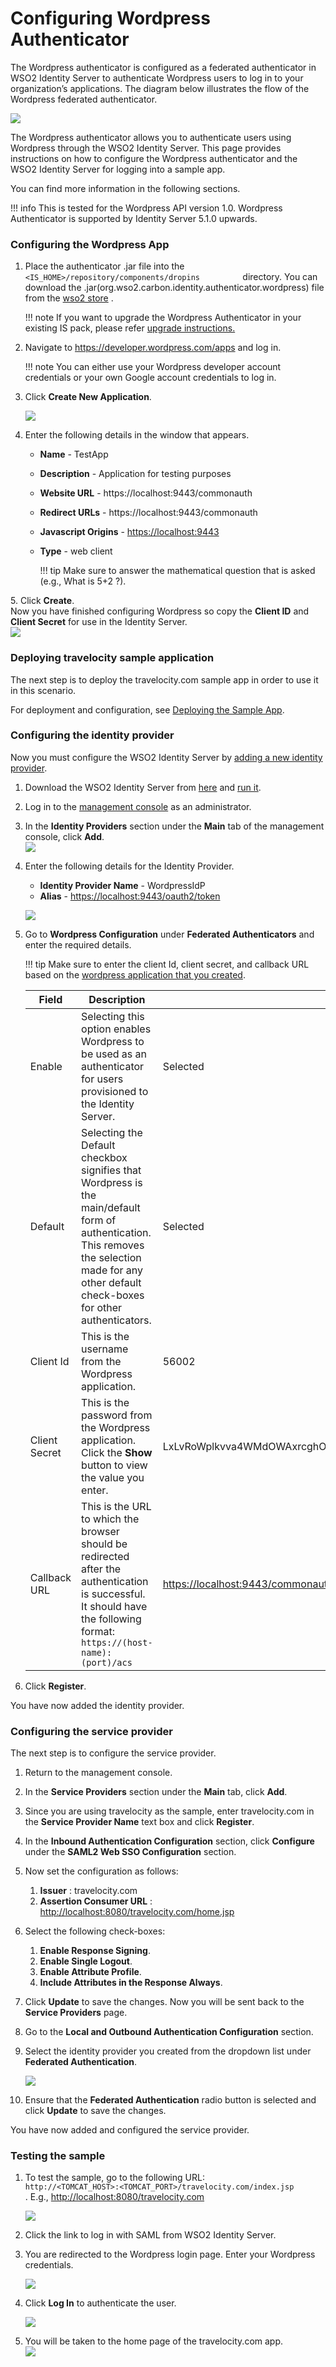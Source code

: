 # Configuring Wordpress Authenticator
The Wordpress authenticator is configured as a federated authenticator
in WSO2 Identity Server to authenticate Wordpress users to log in to
your organization’s applications. The diagram below illustrates the flow
of the Wordpress federated authenticator.

![](../assets/img/49092142/76746176.png)

The Wordpress authenticator allows you to authenticate users using
Wordpress through the WSO2 Identity Server. This page provides
instructions on how to configure the Wordpress authenticator and the
WSO2 Identity Server for logging into a sample app.

You can find more information in the following sections.

!!! info 
    This is tested for the Wordpress API version 1.0. Wordpress
    Authenticator is supported by Identity Server 5.1.0 upwards.

### Configuring the Wordpress App

1.  Place the authenticator .jar file into the
    `           <IS_HOME>/repository/components/dropins          `
    directory. You can download the
    .jar(org.wso2.carbon.identity.authenticator.wordpress) file from the
    [wso2
    store](https://store.wso2.com/store/assets/isconnector/list?q=%22_default%22%3A%22Wordpress%22)
    .  

    !!! note
        If you want to upgrade the Wordpress Authenticator in your existing
        IS pack, please refer [upgrade
        instructions.](../../develop/upgrading-an-authenticator)
    

2.  Navigate to <https://developer.wordpress.com/apps> and log in.

    !!! note
        You can either use your Wordpress developer account
        credentials or your own Google account credentials to log in.
    

3.  Click **Create New Application**.

    ![](../assets/img/49092145/76747300.png) 

4.  Enter the following details in the window that appears.
    -   **Name** - TestApp
    -   **Description** - Application for testing purposes
    -   **Website URL** - https://localhost:9443/commonauth
    -   **Redirect URLs** - https://localhost:9443/commonauth
    -   **Javascript Origins** - <https://localhost:9443>
    -   **Type** - web client

        !!! tip
            Make sure to answer the mathematical question that is asked
            (e.g., What is 5+2 ?).
        
<a name= "configure-wordpress"></a>
5.  Click **Create**.  
    Now you have finished configuring Wordpress so copy the **Client ID** and **Client Secret** for use in the Identity Server.  
    ![](../assets/img/49092145/49226414.png) 

### Deploying travelocity sample application

The next step is to deploy the travelocity.com sample app in order to
use it in this scenario.

For deployment and configuration, see [Deploying the Sample App](../../develop/deploying-the-sample-app).

### Configuring the identity provider

Now you must configure the WSO2 Identity Server by [adding a new
identity
provider](../../learn/adding-and-configuring-an-identity-provider).

1.  Download the WSO2 Identity Server from
    [here](http://wso2.com/products/identity-server/) and [run
    it](../../setup/running-the-product).
2.  Log in to the [management
    console](../../setup/getting-started-with-the-management-console)
    as an administrator.
3.  In the **Identity Providers** section under the **Main** tab of the
    management console, click **Add**.  
    ![](../assets/img/49092145/76747356.png) 
4.  Enter the following details for the Identity Provider.

    -   **Identity Provider Name** - WordpressIdP
    -   **Alias** - <https://localhost:9443/oauth2/token>

    ![](../assets/img/49092145/76747375.png) 

5.  Go to **Wordpress Configuration** under **Federated Authenticators**
    and enter the required details.

    !!! tip
        Make sure to enter the client Id, client secret, and callback URL
        based on the [wordpress application that you
        created](#configure-wordpress).
    

    | Field         | Description                                                                                                                                                                                          | Sample value                                                     |
    |---------------|------------------------------------------------------------------------------------------------------------------------------------------------------------------------------------------------------|------------------------------------------------------------------|
    | Enable        | Selecting this option enables Wordpress to be used as an authenticator for users provisioned to the Identity Server.                                                                                 | Selected                                                         |
    | Default       | Selecting the Default checkbox signifies that Wordpress is the main/default form of authentication. This removes the selection made for any other default check-boxes for other authenticators.      | Selected                                                         |
    | Client Id     | This is the username from the Wordpress application.                                                                                                                                                 | 56002                                                            |
    | Client Secret | This is the password from the Wordpress application. Click the **Show** button to view the value you enter.                                                                                          | LxLvRoWplkvva4WMdOWAxrcghOVlxrH8RHJ96XWlXVaZi6pZDgXsvPhLHhzGqeCF |
    | Callback URL  | This is the URL to which the browser should be redirected after the authentication is successful. It should have the following format: `               https://(host-name):(port)/acs              ` | <https://localhost:9443/commonauth>                              |

6.  Click **Register**.

You have now added the identity provider.

### Configuring the service provider

The next step is to configure the service provider.

1.  Return to the management console.
2.  In the **Service Providers** section under the **Main** tab, click
    **Add**.
3.  Since you are using travelocity as the sample, enter travelocity.com
    in the **Service Provider Name** text box and click **Register**.
4.  In the **Inbound Authentication Configuration** section, click
    **Configure** under the **SAML2 Web SSO Configuration** section.  

5.  Now set the configuration as follows:  
    1.  **Issuer** : travelocity.com
    2.  **Assertion Consumer URL** :
        <http://localhost:8080/travelocity.com/home.jsp>
6.  Select the following check-boxes:
    1.  **Enable Response Signing**.
    2.  **Enable Single Logout**.
    3.  **Enable Attribute Profile**.
    4.  **Include Attributes in the Response Always**.
7.  Click **Update** to save the changes. Now you will be sent back to
    the **Service Providers** page.
8.  Go to the **Local and Outbound Authentication Configuration**
    section.
9.  Select the identity provider you created from the dropdown list
    under **Federated Authentication**.  
      
    ![](../assets/img/49092145/49226418.png) 
10. Ensure that the **Federated Authentication** radio button is
    selected and click **Update** to save the changes.

You have now added and configured the service provider.

### Testing the sample

1.  To test the sample, go to the following URL:
    `          http://<TOMCAT_HOST>:<TOMCAT_PORT>/travelocity.com/index.jsp         `
    . E.g., [http://localhost:8080/travelocity.com](http://localhost:8080/travelocity.com)
    
    ![](../assets/img/49092145/49226416.png) 
    
2.  Click the link to log in with SAML from WSO2 Identity Server.
3.  You are redirected to the Wordpress login page. Enter your Wordpress
    credentials.  
      
    ![](../assets/img/49092145/49226419.png) 
4.  Click **Log In** to authenticate the user.  
      
    ![](../assets/img/49092145/49226420.png) 
5.  You will be taken to the home page of the travelocity.com app.  
    ![](../assets/img/49092145/49226421.png) 
